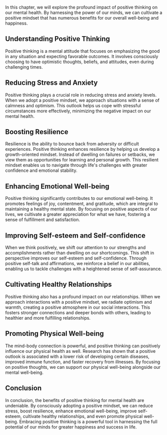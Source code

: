 
In this chapter, we will explore the profound impact of positive thinking on our mental health. By harnessing the power of our minds, we can cultivate a positive mindset that has numerous benefits for our overall well-being and happiness.

Understanding Positive Thinking
-------------------------------

Positive thinking is a mental attitude that focuses on emphasizing the good in any situation and expecting favorable outcomes. It involves consciously choosing to have optimistic thoughts, beliefs, and attitudes, even during challenging times.

Reducing Stress and Anxiety
---------------------------

Positive thinking plays a crucial role in reducing stress and anxiety levels. When we adopt a positive mindset, we approach situations with a sense of calmness and optimism. This outlook helps us cope with stressful circumstances more effectively, minimizing the negative impact on our mental health.

Boosting Resilience
-------------------

Resilience is the ability to bounce back from adversity or difficult experiences. Positive thinking enhances resilience by helping us develop a growth-oriented mindset. Instead of dwelling on failures or setbacks, we view them as opportunities for learning and personal growth. This resilient mindset enables us to navigate through life's challenges with greater confidence and emotional stability.

Enhancing Emotional Well-being
------------------------------

Positive thinking significantly contributes to our emotional well-being. It promotes feelings of joy, contentment, and gratitude, which are integral to maintaining a healthy mental state. By focusing on positive aspects of our lives, we cultivate a greater appreciation for what we have, fostering a sense of fulfillment and satisfaction.

Improving Self-esteem and Self-confidence
-----------------------------------------

When we think positively, we shift our attention to our strengths and accomplishments rather than dwelling on our shortcomings. This shift in perspective improves our self-esteem and self-confidence. Through positive self-talk and affirmations, we reinforce a belief in our abilities, enabling us to tackle challenges with a heightened sense of self-assurance.

Cultivating Healthy Relationships
---------------------------------

Positive thinking also has a profound impact on our relationships. When we approach interactions with a positive mindset, we radiate optimism and warmth, creating a positive atmosphere in our social interactions. This fosters stronger connections and deeper bonds with others, leading to healthier and more fulfilling relationships.

Promoting Physical Well-being
-----------------------------

The mind-body connection is powerful, and positive thinking can positively influence our physical health as well. Research has shown that a positive outlook is associated with a lower risk of developing certain diseases, improved immune function, and faster recovery from illnesses. By focusing on positive thoughts, we can support our physical well-being alongside our mental well-being.

Conclusion
----------

In conclusion, the benefits of positive thinking for mental health are undeniable. By consciously adopting a positive mindset, we can reduce stress, boost resilience, enhance emotional well-being, improve self-esteem, cultivate healthy relationships, and even promote physical well-being. Embracing positive thinking is a powerful tool in harnessing the full potential of our minds for greater happiness and success in life.
